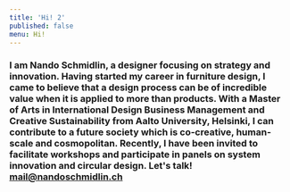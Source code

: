 ```yaml
---
title: 'Hi! 2'
published: false
menu: Hi!
---
```


### I am Nando Schmidlin, a designer focusing on strategy and innovation. Having started my career in furniture design, I came to believe that a design process can be of incredible value when it is applied to more than products. With a Master of Arts in International Design Business Management and Creative Sustainability from Aalto University, Helsinki, I can contribute to a future society which is co-creative, human-scale and cosmopolitan. Recently, I have been invited to facilitate workshops and participate in panels on system innovation and circular design. Let's talk! [mail@nandoschmidlin.ch](mailto:mail@nandoschmidlin.ch)
